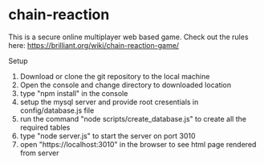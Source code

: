 
# chain-reaction
This is a secure online multiplayer web based game. Check out the rules here: https://brilliant.org/wiki/chain-reaction-game/

Setup
1. Download or clone the git repository to the local machine
2. Open the console and change directory to downloaded location
3. type "npm install" in the console
4. setup the mysql server and provide root cresentials in config/database.js file
5. run the command "node scripts/create_database.js" to create all the required tables
6. type "node server.js" to start the server on port 3010
7. open "https://localhost:3010" in the browser to see html page rendered from server
